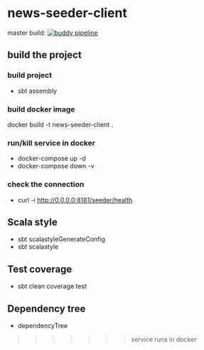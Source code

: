 # news-seeder-client

master build: [![buddy pipeline](https://app.buddy.works/ondrakuca/news-seeder-client/pipelines/pipeline/128097/badge.svg?token=6a057046609e24997a6d5517a0be2d38976615cd70fe3ff43bc4ba09fcc5aaa5 "buddy pipeline")](https://app.buddy.works/ondrakuca/news-seeder-client/pipelines/pipeline/128097)

## build the project

### build project
- sbt assembly

### build docker image
docker build -t news-seeder-client .

### run/kill service in docker
- docker-compose up -d
- docker-compose down -v

### check the connection
- curl -i http://0.0.0.0:8181/seeder/health

##  Scala style
- sbt scalastyleGenerateConfig
- sbt scalastyle

## Test coverage
- sbt clean coverage test

## Dependency tree
- dependencyTree
>>>>>>> service runs in docker
